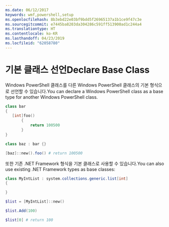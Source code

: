 ```yaml
---
ms.date: 06/12/2017
keywords: wmf,powershell,setup
ms.openlocfilehash: 8b3ebd22e03bf9bdd5f26965137a1b1ce9f47c3e
ms.sourcegitcommit: e7445ba8203da304286c591ff513900ad1c244a4
ms.translationtype: HT
ms.contentlocale: ko-KR
ms.lasthandoff: 04/23/2019
ms.locfileid: "62058780"
---
```

# <a name="declare-base-class"></a><span data-ttu-id="7f6e5-102">기본 클래스 선언</span><span class="sxs-lookup"><span data-stu-id="7f6e5-102">Declare Base Class</span></span>
<span data-ttu-id="7f6e5-103">Windows PowerShell 클래스를 다른 Windows PowerShell 클래스의 기본 형식으로 선언할 수 있습니다.</span><span class="sxs-lookup"><span data-stu-id="7f6e5-103">You can declare a Windows PowerShell class as a base type for another Windows PowerShell class.</span></span>

```powershell
class bar
{
   [int]foo()
       {
           return 100500
       }
}

class baz : bar {}

[baz]::new().foo() # return 100500
```

<span data-ttu-id="7f6e5-104">또한 기존 .NET Framework 형식을 기본 클래스로 사용할 수 있습니다.</span><span class="sxs-lookup"><span data-stu-id="7f6e5-104">You can also use existing .NET Framework types as base classes:</span></span>

```powershell
class MyIntList : system.collections.generic.list[int]
{

}

$list = [MyIntList]::new()

$list.Add(100)

$list[0] # return 100
```
